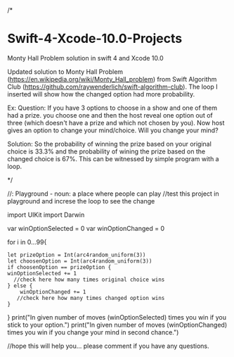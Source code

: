 /*
# Swift-4-Xcode-10.0-Projects
Monty Hall Problem solution in swift 4 and Xcode 10.0

Updated solution to Monty Hall Problem (https://en.wikipedia.org/wiki/Monty_Hall_problem) from Swift Algorithm Club (https://github.com/raywenderlich/swift-algorithm-club). The loop I inserted will show how the changed option had more probability.

Ex: Question: If you have 3 options to choose in a show and one of them had a prize. you choose one and then the host reveal one option out of three (which doesn't have a prize and which not chosen by you). Now host gives an option to change your mind/choice. Will you change your mind?

Solution: So the probability of winning the prize based on your original choice is 33.3% and the probability of wining the prize based on the changed choice is 67%. This can be witnessed by simple program with a loop.

*/

//: Playground - noun: a place where people can play
//test this project in playground and increse the loop to see the change

import UIKit
import Darwin

var winOptionSelected = 0
var winOptionChanged = 0

for i in 0...99{
    
    let prizeOption = Int(arc4random_uniform(3))
    let choosenOption = Int(arc4random_uniform(3))
    if choosenOption == prizeOption {
    winOptionSelected += 1
      //check here how many times original choice wins
    } else {
        winOptionChanged += 1
       //check here how many times changed option wins
    }
}
print("In given number of moves \(winOptionSelected) times you win if you stick to your option.")
print("In given number of moves \(winOptionChanged) times you win if you change your mind in second chance.")


//hope this will help you... please comment if you have any questions.
